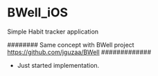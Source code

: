 # BWell_iOS

Simple Habit tracker application

######## Same concept with BWell project https://github.com/jguzaa/BWell #############

- Just started implementation.
